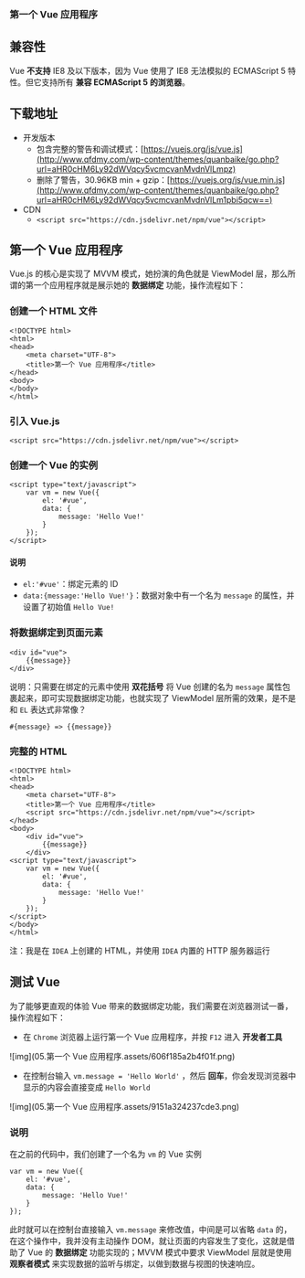### 第一个 Vue 应用程序



## 兼容性

Vue **不支持** IE8 及以下版本，因为 Vue 使用了 IE8 无法模拟的 ECMAScript 5 特性。但它支持所有 **兼容 ECMAScript 5 的浏览器**。

## 下载地址

- 开发版本
  - 包含完整的警告和调试模式：[https://vuejs.org/js/vue.js](http://www.qfdmy.com/wp-content/themes/quanbaike/go.php?url=aHR0cHM6Ly92dWVqcy5vcmcvanMvdnVlLmpz)
  - 删除了警告，30.96KB min + gzip：[https://vuejs.org/js/vue.min.js](http://www.qfdmy.com/wp-content/themes/quanbaike/go.php?url=aHR0cHM6Ly92dWVqcy5vcmcvanMvdnVlLm1pbi5qcw==)
- CDN
  - `<script src="https://cdn.jsdelivr.net/npm/vue"></script>`

## 第一个 Vue 应用程序

Vue.js 的核心是实现了 MVVM 模式，她扮演的角色就是 ViewModel 层，那么所谓的第一个应用程序就是展示她的 **数据绑定** 功能，操作流程如下：

### 创建一个 HTML 文件

```
<!DOCTYPE html>
<html>
<head>
    <meta charset="UTF-8">
    <title>第一个 Vue 应用程序</title>
</head>
<body>
</body>
</html>
```

### 引入 Vue.js

```
<script src="https://cdn.jsdelivr.net/npm/vue"></script>
```

### 创建一个 Vue 的实例

```
<script type="text/javascript">
    var vm = new Vue({
        el: '#vue',
        data: {
            message: 'Hello Vue!'
        }
    });
</script>
```

#### 说明

- `el:'#vue'`：绑定元素的 ID
- `data:{message:'Hello Vue!'}`：数据对象中有一个名为 `message` 的属性，并设置了初始值 `Hello Vue!`

### 将数据绑定到页面元素

```
<div id="vue">
    {{message}}
</div>
```

说明：只需要在绑定的元素中使用 **双花括号** 将 Vue 创建的名为 `message` 属性包裹起来，即可实现数据绑定功能，也就实现了 ViewModel 层所需的效果，是不是和 `EL` 表达式非常像？

```
#{message} => {{message}}
```

### 完整的 HTML

```
<!DOCTYPE html>
<html>
<head>
    <meta charset="UTF-8">
    <title>第一个 Vue 应用程序</title>
    <script src="https://cdn.jsdelivr.net/npm/vue"></script>
</head>
<body>
    <div id="vue">
        {{message}}
    </div>
<script type="text/javascript">
    var vm = new Vue({
        el: '#vue',
        data: {
            message: 'Hello Vue!'
        }
    });
</script>
</body>
</html>
```

注：我是在 `IDEA` 上创建的 HTML，并使用 `IDEA` 内置的 HTTP 服务器运行

## 测试 Vue

为了能够更直观的体验 Vue 带来的数据绑定功能，我们需要在浏览器测试一番，操作流程如下：

- 在 `Chrome` 浏览器上运行第一个 Vue 应用程序，并按 `F12` 进入 **开发者工具**

![img](05.第一个 Vue 应用程序.assets/606f185a2b4f01f.png)

- 在控制台输入 `vm.message = 'Hello World'` ，然后 **回车**，你会发现浏览器中显示的内容会直接变成 `Hello World`

![img](05.第一个 Vue 应用程序.assets/9151a324237cde3.png)

### 说明

在之前的代码中，我们创建了一个名为 `vm` 的 Vue 实例

```
var vm = new Vue({
    el: '#vue',
    data: {
        message: 'Hello Vue!'
    }
});
```

此时就可以在控制台直接输入 `vm.message` 来修改值，中间是可以省略 `data` 的，在这个操作中，我并没有主动操作 DOM，就让页面的内容发生了变化，这就是借助了 Vue 的 **数据绑定** 功能实现的；MVVM 模式中要求 ViewModel 层就是使用 **观察者模式** 来实现数据的监听与绑定，以做到数据与视图的快速响应。